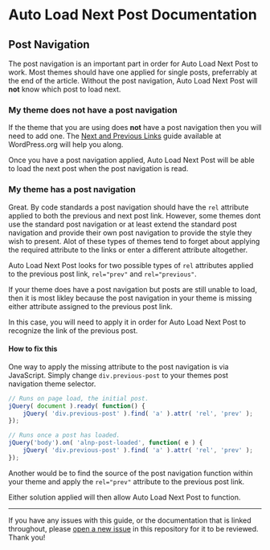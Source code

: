 # Auto Load Next Post Documentation

## Post Navigation

The post navigation is an important part in order for Auto Load Next Post to work. Most themes should have one applied for single posts, preferrably at the end of the article. Without the post navigation, Auto Load Next Post will **not** know which post to load next.

### My theme does not have a post navigation

If the theme that you are using does **not** have a post navigation then you will need to add one. The [Next and Previous Links](https://codex.wordpress.org/Next_and_Previous_Links) guide available at WordPress.org will help you along.

Once you have a post navigation applied, Auto Load Next Post will be able to load the next post when the post navigation is read.

### My theme has a post navigation

Great. By code standards a post navigation should have the `rel` attribute applied to both the previous and next post link. However, some themes dont use the standard post navigation or at least extend the standard post navigation and provide their own post navigation to provide the style they wish to present. Alot of these types of themes tend to forget about applying the required attribute to the links or enter a different attribute altogether.

Auto Load Next Post looks for two possible types of `rel` attributes applied to the previous post link, `rel="prev"` and `rel="previous"`.

If your theme does have a post navigation but posts are still unable to load, then it is most likley because the post navigation in your theme is missing either attribute assigned to the previous post link.

In this case, you will need to apply it in order for Auto Load Next Post to recognize the link of the previous post.

#### How to fix this

One way to apply the missing attribute to the post navigation is via JavaScript. Simply change `div.previous-post` to your themes post navigation theme selector.

```javascript
// Runs on page load, the initial post.
jQuery( document ).ready( function() {
	jQuery( 'div.previous-post' ).find( 'a' ).attr( 'rel', 'prev' );
});

// Runs once a post has loaded.
jQuery('body').on( 'alnp-post-loaded', function( e ) {
	jQuery( 'div.previous-post' ).find( 'a' ).attr( 'rel', 'prev' );
});
```

Another would be to find the source of the post navigation function within your theme and apply the `rel="prev"` attribute to the previous post link.

Either solution applied will then allow Auto Load Next Post to function.


---

If you have any issues with this guide, or the documentation that is linked throughout, please [open a new issue](https://github.com/autoloadnextpost/alnp-documentation/issues/new) in this repository for it to be reviewed. Thank you!